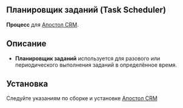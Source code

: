 Планировщик заданий (Task Scheduler)
-
**Процесс** для [Апостол CRM](https://github.com/apostoldevel/apostol-crm).

Описание
-
* **Планировщик заданий** используется для разового или периодического выполнения заданий в определённое время.

Установка
-
Следуйте указаниям по сборке и установке [Апостол CRM](https://github.com/apostoldevel/apostol-crm#%D1%81%D0%B1%D0%BE%D1%80%D0%BA%D0%B0-%D0%B8-%D1%83%D1%81%D1%82%D0%B0%D0%BD%D0%BE%D0%B2%D0%BA%D0%B0)
